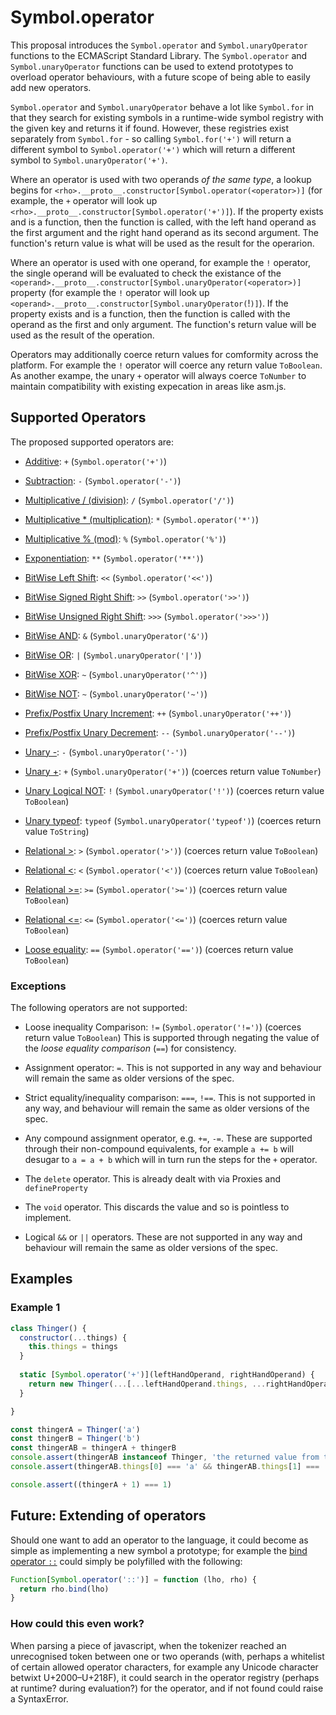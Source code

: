 # Symbol.operator

This proposal introduces the `Symbol.operator` and `Symbol.unaryOperator` functions to the ECMAScript Standard Library. The `Symbol.operator` and `Symbol.unaryOperator` functions can be used to extend prototypes to overload operator behaviours, with a future scope of being able to easily add new operators.

`Symbol.operator` and `Symbol.unaryOperator` behave a lot like `Symbol.for` in that they search for existing symbols in a runtime-wide symbol registry with the given key and returns it if found. However, these registries exist separately from `Symbol.for` - so calling `Symbol.for('+')` will return a different symbol to `Symbol.operator('+')` which will return a different symbol to `Symbol.unaryOperator('+')`.

Where an operator is used with two operands _of the same type_, a lookup begins for `<rho>.__proto__.constructor[Symbol.operator(<operator>)]` (for example, the `+` operator will look up `<rho>.__proto__.constructor[Symbol.operator('+')]`). If the property exists and is a function, then the function is called, with the left hand operand as the first argument and the right hand operand as its second argument. The function's return value is what will be used as the result for the operarion.

Where an operator is used with one operand, for example the `!` operator, the single operand will be evaluated to check the existance of the `<operand>.__proto__.constructor[Symbol.unaryOperator(<operator>)]` property (for example the `!` operator will look up `<operand>.__proto__.constructor[Symbol.unaryOperator(`!`)]`). If the property exists and is a function, then the function is called with the operand as the first and only argument. The function's return value will be used as the result of the operation.

Operators may additionally coerce return values for comformity across the platform. For example the `!` operator will coerce any return value `ToBoolean`. As another exampe, the unary `+` operator will always coerce `ToNumber` to maintain compatibility with existing expecation in areas like asm.js.

## Supported Operators

The proposed supported operators are:

 - [Additive](https://www.ecma-international.org/ecma-262/7.0/#sec-applying-the-additive-operators-to-numbers): `+` (`Symbol.operator('+')`)
 - [Subtraction](https://www.ecma-international.org/ecma-262/7.0/#sec-subtraction-operator-minus): `-` (`Symbol.operator('-')`)
 - [Multiplicative / (division)](https://www.ecma-international.org/ecma-262/7.0/#sec-applying-the-div-operator): `/` (`Symbol.operator('/')`)
 - [Multiplicative * (multiplication)](https://www.ecma-international.org/ecma-262/7.0/#sec-applying-the-mul-operator): `*` (`Symbol.operator('*')`)
 - [Multiplicative % (mod)](https://www.ecma-international.org/ecma-262/7.0/#sec-applying-the-mod-operator): `%` (`Symbol.operator('%')`)
 - [Exponentiation](https://www.ecma-international.org/ecma-262/7.0/#sec-applying-the-exp-operator): `**` (`Symbol.operator('**')`)
 
 - [BitWise Left Shift](https://www.ecma-international.org/ecma-262/7.0/#sec-left-shift-operator): `<<` (`Symbol.operator('<<')`)
 - [BitWise Signed Right Shift](https://www.ecma-international.org/ecma-262/7.0/#sec-signed-right-shift-operator): `>>` (`Symbol.operator('>>')`)
 - [BitWise Unsigned Right Shift](https://www.ecma-international.org/ecma-262/7.0/#sec-unsigned-right-shift-operator): `>>>` (`Symbol.operator('>>>')`)
 - [BitWise AND](https://www.ecma-international.org/ecma-262/7.0/#sec-binary-bitwise-operators-runtime-semantics-evaluation): `&` (`Symbol.unaryOperator('&')`)
 - [BitWise OR](https://www.ecma-international.org/ecma-262/7.0/#sec-binary-bitwise-operators-runtime-semantics-evaluation): `|` (`Symbol.unaryOperator('|')`)
 - [BitWise XOR](https://www.ecma-international.org/ecma-262/7.0/#sec-binary-bitwise-operators-runtime-semantics-evaluation): `~` (`Symbol.unaryOperator('^')`)
 - [BitWise NOT](https://www.ecma-international.org/ecma-262/7.0/#sec-bitwise-not-operator): `~` (`Symbol.unaryOperator('~')`)
 
 - [Prefix/Postfix Unary Increment](https://www.ecma-international.org/ecma-262/7.0/#sec-prefix-increment-operator): `++` (`Symbol.unaryOperator('++')`)
 - [Prefix/Postfix Unary Decrement](https://www.ecma-international.org/ecma-262/7.0/#sec-prefix-decrement-operator): `--` (`Symbol.unaryOperator('--')`)
 - [Unary -](https://www.ecma-international.org/ecma-262/7.0/#sec-unary-minus-operator): `-` (`Symbol.unaryOperator('-')`)
 - [Unary +](https://www.ecma-international.org/ecma-262/7.0/#sec-unary-plus-operator): `+` (`Symbol.unaryOperator('+')`) (coerces return value `ToNumber`)
 - [Unary Logical NOT](https://www.ecma-international.org/ecma-262/7.0/#sec-logical-not-operator): `!` (`Symbol.unaryOperator('!')`) (coerces return value `ToBoolean`)
 - [Unary typeof](https://www.ecma-international.org/ecma-262/7.0/#sec-typeof-operator): `typeof` (`Symbol.unaryOperator('typeof')`) (coerces return value `ToString`)
 
 - [Relational >](https://www.ecma-international.org/ecma-262/7.0/#sec-relational-operators-runtime-semantics-evaluation): `>` (`Symbol.operator('>')`) (coerces return value `ToBoolean`)
 - [Relational <](https://www.ecma-international.org/ecma-262/7.0/#sec-relational-operators-runtime-semantics-evaluation): `<` (`Symbol.operator('<')`) (coerces return value `ToBoolean`)
 - [Relational >=](https://www.ecma-international.org/ecma-262/7.0/#sec-relational-operators-runtime-semantics-evaluation): `>=` (`Symbol.operator('>=')`) (coerces return value `ToBoolean`)
 - [Relational <=](https://www.ecma-international.org/ecma-262/7.0/#sec-relational-operators-runtime-semantics-evaluation): `<=` (`Symbol.operator('<=')`) (coerces return value `ToBoolean`)
 - [Loose equality](https://www.ecma-international.org/ecma-262/7.0/#sec-equality-operators-runtime-semantics-evaluation): `==` (`Symbol.operator('==')`) (coerces return value `ToBoolean`)

### Exceptions

The following operators are not supported:

 - Loose inequality Comparison: `!=` (`Symbol.operator('!=')`) (coerces return value `ToBoolean`)
   This is supported through negating the value of the _loose equality comparison_ (`==`) for consistency. 
 
 - Assignment operator: `=`. This is not supported in any way and behaviour will remain the same as older versions of the spec.
 
 - Strict equality/inequality comparison: `===`, `!==`. This is not supported in any way, and behaviour will remain the same as older versions of the spec.
   
 - Any compound assignment operator, e.g. `+=`, `-=`. These are supported through their non-compound equivalents, for example `a += b` will desugar to `a = a + b` which will in turn run the steps for the `+` operator. 
 
 - The `delete` operator. This is already dealt with via Proxies and `defineProperty`
 
 - The `void` operator. This discards the value and so is pointless to implement.
 
 - Logical `&&` or `||` operators. These are not supported in any way and behaviour will remain the same as older versions of the spec.

## Examples

### Example 1

```js
class Thinger() {
  constructor(...things) {
    this.things = things
  }
  
  static [Symbol.operator('+')](leftHandOperand, rightHandOperand) {
    return new Thinger(...[...leftHandOperand.things, ...rightHandOperand.things])
  }

}

const thingerA = Thinger('a')
const thingerB = Thinger('b')
const thingerAB = thingerA + thingerB
console.assert(thingerAB instanceof Thinger, 'the returned value from the `+` operator is a new Thinger instance')
console.assert(thingerAB.things[0] === 'a' && thingerAB.things[1] === 'b', 'the returned instance is created from the logic of the static method against both operands')

console.assert((thingerA + 1) === 1)
```


## Future: Extending of operators

Should one want to add an operator to the language, it could become as simple as implementing a new symbol a prototype; for example the [bind operator `::`](https://github.com/tc39/proposal-bind-operator) could simply be polyfilled with the following:

```js
Function[Symbol.operator('::')] = function (lho, rho) {
  return rho.bind(lho)
}
```

### How could this even work?

When parsing a piece of javascript, when the tokenizer reached an unrecognised token between one or two operands (with, perhaps a whitelist of certain allowed operator characters, for example any Unicode character betwixt U+2000–U+218F), it could search in the operator registry (perhaps at runtime? during evaluation?) for the operator, and if not found could raise a SyntaxError.
